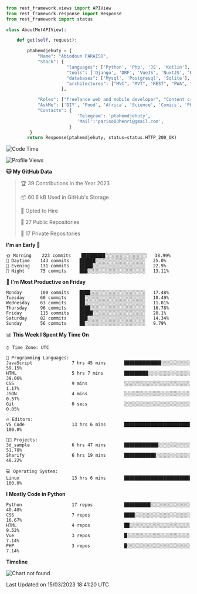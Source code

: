 ###
```python
from rest_framework.views import APIView
from rest_framework.response import Response
from rest_framework import status

class AboutMe(APIView):

    def get(self, request):

        ptahemdjehuty = {
            "Name": "Abiodoun PARAISO",
            "Stack": {
                       "languages": ['Python', 'Php', 'JS', 'Kotlin'],
                       "tools": ['Django', 'DRF', 'VueJS', 'NuxtJS', 'React', 'Kotlin'],
                       "databases": ['Mysql', 'Postgresql', 'Sqlite'],
                       "architectures": ["MVC", "MVT", "REST", "PWA", "SPA"]
                     },

            "Roles": ["freelance web and mobile developer", "Content creator", "Teacher", "Mentor"],
            "AskMe": ['DIY', 'Food', 'Africa', 'Science', 'Comics', 'Photography', 'Tech', 'Programming'],
            "Contacts": {
                           'Telegram': 'ptahemdjehuty',
                           'Mail':'pariso03henri@gmail.com',
                        }
         }
        return Response(ptahemdjehuty, status=status.HTTP_200_OK)

```                    

<!--START_SECTION:waka-->
![Code Time](http://img.shields.io/badge/Code%20Time-484%20hrs%2015%20mins-blue)

![Profile Views](http://img.shields.io/badge/Profile%20Views-15-blue)

**🐱 My GitHub Data** 

> 🏆 39 Contributions in the Year 2023
 > 
> 📦 60.6 kB Used in GitHub's Storage 
 > 
> 💼 Opted to Hire
 > 
> 📜 27 Public Repositories 
 > 
> 🔑 17 Private Repositories  
 > 
**I'm an Early 🐤** 

```text
🌞 Morning    223 commits    █████████░░░░░░░░░░░░░░░░   38.99% 
🌆 Daytime    143 commits    ██████░░░░░░░░░░░░░░░░░░░   25.0% 
🌃 Evening    131 commits    █████░░░░░░░░░░░░░░░░░░░░   22.9% 
🌙 Night      75 commits     ███░░░░░░░░░░░░░░░░░░░░░░   13.11%

```
📅 **I'm Most Productive on Friday** 

```text
Monday       100 commits    ████░░░░░░░░░░░░░░░░░░░░░   17.48% 
Tuesday      60 commits     ██░░░░░░░░░░░░░░░░░░░░░░░   10.49% 
Wednesday    63 commits     ██░░░░░░░░░░░░░░░░░░░░░░░   11.01% 
Thursday     96 commits     ████░░░░░░░░░░░░░░░░░░░░░   16.78% 
Friday       115 commits    █████░░░░░░░░░░░░░░░░░░░░   20.1% 
Saturday     82 commits     ███░░░░░░░░░░░░░░░░░░░░░░   14.34% 
Sunday       56 commits     ██░░░░░░░░░░░░░░░░░░░░░░░   9.79%

```


📊 **This Week I Spent My Time On** 

```text
⌚︎ Time Zone: UTC

💬 Programming Languages: 
JavaScript               7 hrs 45 mins       ██████████████░░░░░░░░░░░   59.15% 
HTML                     5 hrs 7 mins        █████████░░░░░░░░░░░░░░░░   39.06% 
CSS                      9 mins              ░░░░░░░░░░░░░░░░░░░░░░░░░   1.17% 
JSON                     4 mins              ░░░░░░░░░░░░░░░░░░░░░░░░░   0.57% 
Git                      0 secs              ░░░░░░░░░░░░░░░░░░░░░░░░░   0.05%

🔥 Editors: 
VS Code                  13 hrs 6 mins       █████████████████████████   100.0%

🐱‍💻 Projects: 
3d_sample                6 hrs 47 mins       █████████████░░░░░░░░░░░░   51.78% 
Sharify                  6 hrs 19 mins       ████████████░░░░░░░░░░░░░   48.22%

💻 Operating System: 
Linux                    13 hrs 6 mins       █████████████████████████   100.0%

```

**I Mostly Code in Python** 

```text
Python                   17 repos            ██████████░░░░░░░░░░░░░░░   40.48% 
CSS                      7 repos             ████░░░░░░░░░░░░░░░░░░░░░   16.67% 
HTML                     4 repos             ██░░░░░░░░░░░░░░░░░░░░░░░   9.52% 
Vue                      3 repos             █░░░░░░░░░░░░░░░░░░░░░░░░   7.14% 
PHP                      3 repos             █░░░░░░░░░░░░░░░░░░░░░░░░   7.14%

```


**Timeline**

![Chart not found](https://raw.githubusercontent.com/ptahemdjehuty/ptahemdjehuty/main/charts/bar_graph.png) 


 Last Updated on 15/03/2023 18:41:20 UTC
<!--END_SECTION:waka-->
